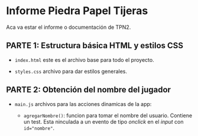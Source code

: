 # Informe Piedra Papel Tijeras

Aca va estar el informe o documentación de TPN2.

## PARTE 1: Estructura básica HTML y estilos CSS

* `index.html` este es el archivo base para todo el proyecto.

* `styles.css` archivo para dar estilos generales.

## PARTE 2: Obtención del nombre del jugador

* `main.js` archivos para las acciones dinamicas de la app:

    * `agregarNombre()`: funcion para tomar el nombre del usuario. Contiene un test. Esta ninculada a un evento de tipo *onclick* en el *input* con `id="nombre"`.
